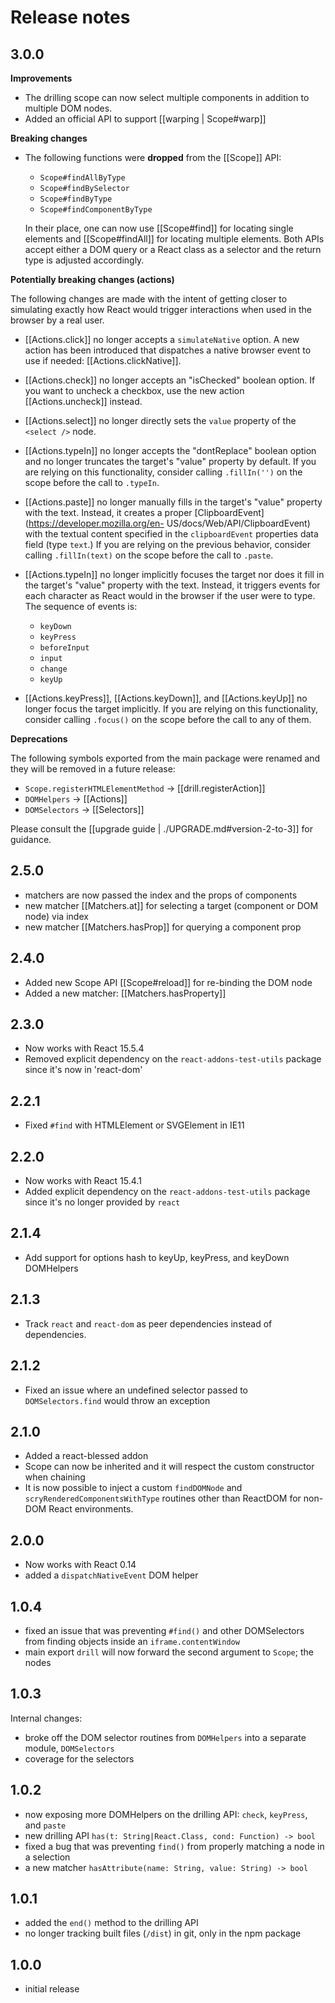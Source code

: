 # Release notes

## 3.0.0

**Improvements**

- The drilling scope can now select multiple components in addition to multiple
  DOM nodes.
- Added an official API to support [[warping | Scope#warp]]

**Breaking changes**

- The following functions were **dropped** from the [[Scope]] API:

  * `Scope#findAllByType`
  * `Scope#findBySelector`
  * `Scope#findByType`
  * `Scope#findComponentByType`

  In their place, one can now use [[Scope#find]] for locating single elements
  and [[Scope#findAll]] for locating multiple elements. Both APIs accept either
  a DOM query or a React class as a selector and the return type is adjusted
  accordingly.

**Potentially breaking changes (actions)**

The following changes are made with the intent of getting closer to simulating
exactly how React would trigger interactions when used in the browser by a real
user.

- [[Actions.click]] no longer accepts a `simulateNative` option. A new action
  has been introduced that dispatches a native browser event to use if needed:
  [[Actions.clickNative]].

- [[Actions.check]] no longer accepts an "isChecked" boolean option. If you
  want to uncheck a checkbox, use the new action [[Actions.uncheck]] instead.

- [[Actions.select]] no longer directly sets the `value` property of the
  `<select />` node.

- [[Actions.typeIn]] no longer accepts the "dontReplace" boolean option and no
  longer truncates the target's "value" property by default. If you are relying
  on this functionality, consider calling `.fillIn('')` on the scope before the
  call to `.typeIn`.

- [[Actions.paste]] no longer manually fills in the target's "value" property
  with the text. Instead, it creates a proper
  [ClipboardEvent](https://developer.mozilla.org/en-
  US/docs/Web/API/ClipboardEvent) with the textual content specified in the
  `clipboardEvent` properties data field (type `text`.) If you are relying on
  the previous behavior, consider calling `.fillIn(text)` on the scope before
  the call to `.paste`.

- [[Actions.typeIn]] no longer implicitly focuses the target nor does it fill
  in the target's "value" property with the text. Instead, it triggers events
  for each character as React would in the browser if the user were to type.
  The sequence of events is:

  * `keyDown`
  * `keyPress`
  * `beforeInput`
  * `input`
  * `change`
  * `keyUp`

- [[Actions.keyPress]], [[Actions.keyDown]], and [[Actions.keyUp]] no longer
  focus the target implicitly. If you are relying on this functionality,
  consider calling `.focus()` on the scope before the call to any of them.

**Deprecations**

The following symbols exported from the main package were renamed and they will
be removed in a future release:

- `Scope.registerHTMLElementMethod` -> [[drill.registerAction]]
- `DOMHelpers` -> [[Actions]]
- `DOMSelectors` -> [[Selectors]]

Please consult the [[upgrade guide | ./UPGRADE.md#version-2-to-3]] for
guidance.

## 2.5.0

- matchers are now passed the index and the props of components
- new matcher [[Matchers.at]] for selecting a target (component or DOM node)
  via index
- new matcher [[Matchers.hasProp]] for querying a component prop

## 2.4.0

- Added new Scope API [[Scope#reload]] for re-binding the DOM node
- Added a new matcher: [[Matchers.hasProperty]]

## 2.3.0

- Now works with React 15.5.4
- Removed explicit dependency on the `react-addons-test-utils` package since it's now in 'react-dom'

## 2.2.1

- Fixed `#find` with HTMLElement or SVGElement in IE11

## 2.2.0

- Now works with React 15.4.1
- Added explicit dependency on the `react-addons-test-utils` package since it's no longer provided by `react`

## 2.1.4

- Add support for options hash to keyUp, keyPress, and keyDown DOMHelpers

## 2.1.3

- Track `react` and `react-dom` as peer dependencies instead of dependencies.

## 2.1.2

- Fixed an issue where an undefined selector passed to `DOMSelectors.find` would throw an exception

## 2.1.0

- Added a react-blessed addon
- Scope can now be inherited and it will respect the custom constructor when 
  chaining
- It is now possible to inject a custom `findDOMNode` and `scryRenderedComponentsWithType` routines other than ReactDOM for non-DOM React environments.

## 2.0.0

- Now works with React 0.14
- added a `dispatchNativeEvent` DOM helper

## 1.0.4

- fixed an issue that was preventing `#find()` and other DOMSelectors from finding objects inside an `iframe.contentWindow`
- main export `drill` will now forward the second argument to `Scope`; the nodes

## 1.0.3

Internal changes:

- broke off the DOM selector routines from `DOMHelpers` into a separate module, `DOMSelectors`
- coverage for the selectors

## 1.0.2

- now exposing more DOMHelpers on the drilling API: `check`, `keyPress`, and `paste`
- new drilling API `has(t: String|React.Class, cond: Function) -> bool`
- fixed a bug that was preventing `find()` from properly matching a node in a selection
- a new matcher `hasAttribute(name: String, value: String) -> bool`

## 1.0.1

- added the `end()` method to the drilling API
- no longer tracking built files (`/dist`) in git, only in the npm package

## 1.0.0

- initial release
